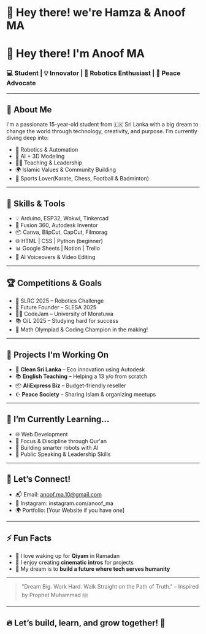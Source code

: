 # 👋 Hey there! we're Hamza & Anoof MA
# 👋 Hey there! I'm Anoof MA

### 💻 Student | 💡 Innovator | 🤖 Robotics Enthusiast | 🕋 Peace Advocate

---

## 🚀 About Me
I'm a passionate 15-year-old student from 🇱🇰 Sri Lanka with a big dream to change the world through technology, creativity, and purpose. I’m currently diving deep into:

- 🤖 Robotics & Automation
- 🧠 AI + 3D Modeling
- 🧑‍🏫 Teaching & Leadership
- 🌍 Islamic Values & Community Building
- 🏸 Sports Lover(Karate, Chess, Football & Badminton)

---

## 🔧 Skills & Tools

- 💡 Arduino, ESP32, Wokwi, Tinkercad
- 🎨 Fusion 360, Autodesk Inventor
- 📦 Canva, BlipCut, CapCut, Filmorag
- 🌐 HTML | CSS | Python (beginner)
- 📊 Google Sheets | Notion | Trello
- 🎤 AI Voiceovers & Video Editing

---

## 🏆 Competitions & Goals

- 🥇 SLRC 2025 – Robotics Challenge
- 🎯 Future Founder – SLESA 2025
- 👨‍💻 CodeJam – University of Moratuwa
- 📚 O/L 2025 – Studying hard for success
- 🌟 Math Olympiad & Coding Champion in the making!

---

## 💼 Projects I'm Working On

- 🚛 **Clean Sri Lanka** – Eco innovation using Autodesk
- 📚 **English Teaching** – Helping a 13 y/o from scratch
- 📦 **AliExpress Biz** – Budget-friendly reseller
- ☪️ **Peace Society** – Sharing Islam & organizing meetups

---

## 🌱 I’m Currently Learning...

- 🌐 Web Development
- 🎯 Focus & Discipline through Qur'an
- 📱 Building smarter robots with AI
- 📖 Public Speaking & Leadership Skills

---

## 🤝 Let’s Connect!

- 📬 Email: anoof.ma.10@gmail.com
- 📸 Instagram: instagram.com/anoof_ma
- 🌍 Portfolio: [Your Website if you have one]

---

## ⚡ Fun Facts

- 🕋 I love waking up for **Qiyam** in Ramadan
- 🎥 I enjoy creating **cinematic intros** for projects
- 🧠 My dream is to **build a future where tech serves humanity**

---

> "Dream Big. Work Hard. Walk Straight on the Path of Truth." – Inspired by Prophet Muhammad ﷺ

---

## 🔥 Let’s build, learn, and grow together! 💪
